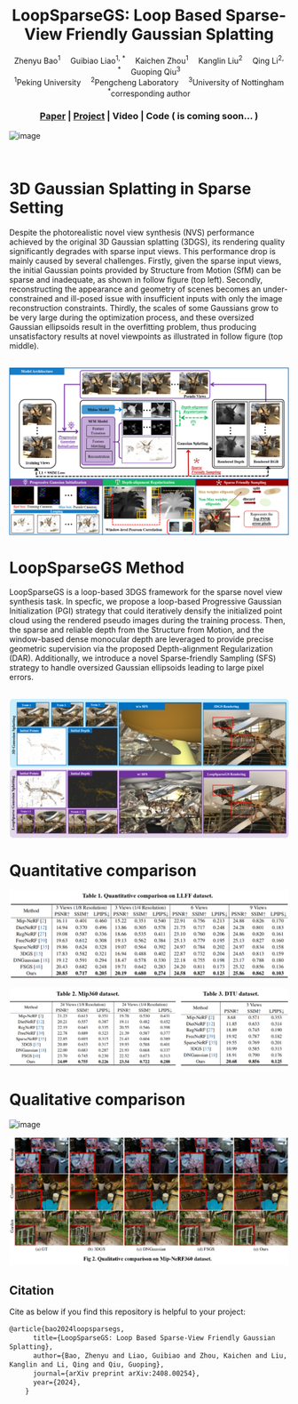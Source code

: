 <div align="center">

<h1>LoopSparseGS: Loop Based Sparse-View Friendly Gaussian Splatting </h1>

<div>
    Zhenyu Bao<sup>1</sup>&emsp;
    Guibiao Liao<sup>1, *</sup>&emsp;
    Kaichen Zhou<sup>1</sup>&emsp;
    Kanglin Liu<sup>2</sup>&emsp;
    Qing Li<sup>2, *</sup>&emsp;
    Guoping Qiu<sup>3</sup>
</div>

<div>
    <sup>1</sup>Peking University&emsp;
    <sup>2</sup>Pengcheng Laboratory&emsp;
    <sup>3</sup>University of Nottingham
</div>

<div>
    <sup>*</sup>corresponding author
</div>

### [Paper](https://arxiv.org/abs/2408.00254) | [Project](https://zhenybao.github.io/LoopSparseGS) | Video | Code ( is coming soon... )

</div>

![image](assets/comparison.gif)

<br>

# 3D Gaussian Splatting in Sparse Setting
<div>
    Despite the photorealistic novel view synthesis (NVS) performance achieved by the original 3D Gaussian splatting (3DGS), 
    its rendering quality significantly degrades with sparse input views. This performance drop is mainly caused by several challenges. 
    Firstly, given the sparse input views, the initial Gaussian points provided by Structure from Motion (SfM) can be sparse and inadequate, 
    as shown in follow figure (top left). 
    Secondly, reconstructing the appearance and geometry of scenes becomes an under-constrained and ill-posed issue with insufficient inputs with only the image reconstruction constraints. 
    Thirdly, the scales of some Gaussians grow to be very large during the optimization process, 
    and these oversized Gaussian ellipsoids result in the overfitting problem, thus producing unsatisfactory results at novel viewpoints as illustrated in follow figure (top middle).
</div>

<br>

![image](assets/main.png)

# LoopSparseGS Method
<div>
    LoopSparseGS is a loop-based 3DGS framework for the sparse novel view synthesis task. In specfic, we propose a loop-based 
    Progressive Gaussian Initialization (PGI) strategy that could iteratively densify the initialized point cloud using the rendered 
    pseudo images during the training process. Then, the sparse and reliable depth from the Structure from Motion, 
    and the window-based dense monocular depth are leveraged to provide precise geometric supervision via the proposed 
    Depth-alignment Regularization (DAR). Additionally, we introduce a novel Sparse-friendly Sampling (SFS) strategy to 
    handle oversized Gaussian ellipsoids leading to large pixel errors.
</div>

<br>

![image](assets/teaser.png)



# Quantitative comparison

![image](assets/metrix1.png)



![image](assets/metrix2.png)



# Qualitative comparison

![image](assets/visual1.png)



![image](assets/visual2.png)



## Citation

Cite as below if you find this repository is helpful to your project:
```
@article{bao2024loopsparsegs,
      title={LoopSparseGS: Loop Based Sparse-View Friendly Gaussian Splatting},
      author={Bao, Zhenyu and Liao, Guibiao and Zhou, Kaichen and Liu, Kanglin and Li, Qing and Qiu, Guoping},
      journal={arXiv preprint arXiv:2408.00254},
      year={2024},
    }
```